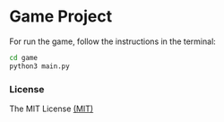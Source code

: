 # Game Project

For run the game, follow the instructions in the terminal:

```sh
cd game
python3 main.py
```

### License

The MIT License [(MIT)](https://choosealicense.com/licenses/mit/)